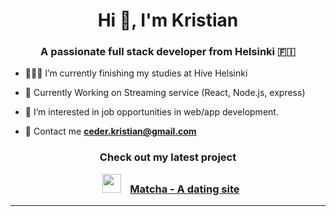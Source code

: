 <h1 align="center">Hi 👋,  I'm Kristian</h1>
<h3 align="center">A passionate full stack developer from Helsinki 🇫🇮</h3>

- 👨🏽‍💻 I’m currently finishing my studies at Hive Helsinki

- 🌱 Currently Working on Streaming service (React, Node.js, express)

- 🤝 I’m interested in job opportunities in web/app development.

- 💬 Contact me **ceder.kristian@gmail.com**

<h3 align="center">Check out my latest project

<p align="center">

 <div align="center"  class="icons-social" style="margin-left: 10px;">
   <img src="https://media.giphy.com/media/iY8CRBdQXODJSCERIr/giphy.gif" width="30" height="30" style="margin-right: 10px;">
 <a href="https://github.com/kceder/Matcha">Matcha - A dating site</a>
      </div>

</p>
</h3>

---
